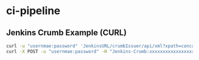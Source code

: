 # ci-pipeline

## Jenkins Crumb Example (CURL)

```bash
curl -u "usernmae:password" 'JenkinsURL/crumbIssuer/api/xml?xpath=concat(//crumbRequestField,":",//crumb)'
curl -X POST -u "usernmae:password" -H "Jenkins-Crumb:xxxxxxxxxxxxxxxxxxxx" "JenkinsURL/job/JObName/build"
```
